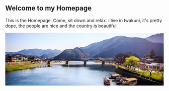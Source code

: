 ## Welcome to my Homepage

This is the Homepage. Come, sit down and relax.
I live in Iwakuni, it's pretty dope, the people are nice and the country is beautiful

![Iwakuni](Iwakuni-IWK.jpg)

